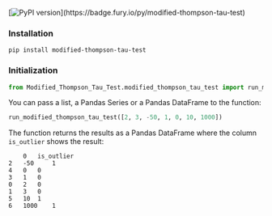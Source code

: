 [![PyPI version](https://badge.fury.io/py/modified-thompson-tau-test.svg?)](https://badge.fury.io/py/modified-thompson-tau-test)

### Installation
```
pip install modified-thompson-tau-test
```
### Initialization
```python
from Modified_Thompson_Tau_Test.modified_thompson_tau_test import run_modified_thompson_tau_test
```
You can pass a list, a Pandas Series or a Pandas DataFrame to the function:
```python
run_modified_thompson_tau_test([2, 3, -50, 1, 0, 10, 1000])
```
The function returns the results as a Pandas DataFrame where the column `is_outlier` shows the result:
```
 	0 	is_outlier
2 	-50 	1
4 	0 	0
3 	1 	0
0 	2 	0
1 	3 	0
5 	10 	1
6 	1000 	1
```
